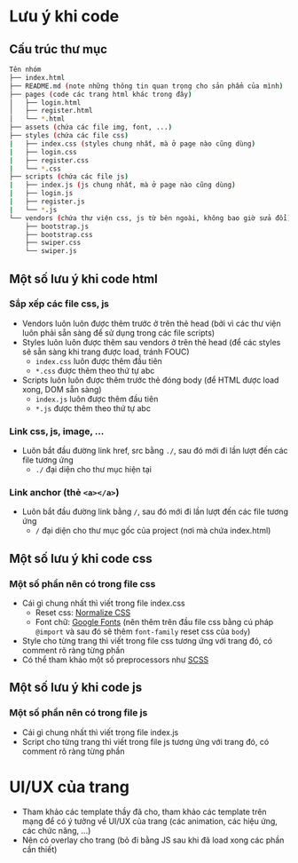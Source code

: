 # Lưu ý khi code

## Cấu trúc thư mục

```bash
Tên nhóm
├── index.html
├── README.md (note những thông tin quan trọng cho sản phẩm của mình)
├── pages (code các trang html khác trong đây)
│   ├── login.html
│   ├── register.html
│   └── *.html
├── assets (chứa các file img, font, ...)
├── styles (chứa các file css)
|   ├── index.css (styles chung nhất, mà ở page nào cũng dùng)
|   ├── login.css
|   ├── register.css
|   └── *.css
├── scripts (chứa các file js)
|   ├── index.js (js chung nhất, mà ở page nào cũng dùng)
|   ├── login.js
|   ├── register.js
|   └── *.js
└── vendors (chứa thư viện css, js từ bên ngoài, không bao giờ sửa đổi)
    ├── bootstrap.js
    ├── bootstrap.css
    ├── swiper.css
    └── swiper.js
```

## Một số lưu ý khi code html

### Sắp xếp các file css, js

-   Vendors luôn luôn được thêm trước ở trên thẻ head (bởi vì các thư viện luôn phải sẵn sàng để sử dụng trong các file scripts)
-   Styles luôn luôn được thêm sau vendors ở trên thẻ head (để các styles sẽ sẵn sàng khi trang được load, tránh FOUC)
    -   `index.css` luôn được thêm đầu tiên
    -   `*.css` được thêm theo thứ tự abc
-   Scripts luôn luôn được thêm trước thẻ đóng body (để HTML được load xong, DOM sẵn sàng)
    -   `index.js` luôn được thêm đầu tiên
    -   `*.js` được thêm theo thứ tự abc

### Link css, js, image, ...

-   Luôn bắt đầu đường link href, src bằng `./`, sau đó mới đi lần lượt đến các file tương ứng
    -   `./` đại diện cho thư mục hiện tại

### Link anchor (thẻ `<a></a>`)

-   Luôn bắt đầu đường link bằng `/`, sau đó mới đi lần lượt đến các file tương ứng
    -   `/` đại diện cho thư mục gốc của project (nơi mà chứa index.html)

## Một số lưu ý khi code css

### Một số phần nên có trong file css

-   Cái gì chung nhất thì viết trong file index.css
    -   Reset css: [Normalize CSS](https://necolas.github.io/normalize.css/)
    -   Font chữ: [Google Fonts](https://fonts.google.com/) (nên thêm trên đầu file css bằng cú pháp `@import` và sau đó sẽ thêm `font-family` reset css của `body`)
-   Style cho từng trang thì viết trong file css tương ứng với trang đó, có comment rõ ràng từng phần
-   Có thể tham khảo một số preprocessors như [SCSS](https://sass-lang.com/)

## Một số lưu ý khi code js

### Một số phần nên có trong file js

-   Cái gì chung nhất thì viết trong file index.js
-   Script cho từng trang thì viết trong file js tương ứng với trang đó, có comment rõ ràng từng phần

# UI/UX của trang

-   Tham khảo các template thầy đã cho, tham khảo các template trên mạng để có ý tưởng về UI/UX của trang (các animation, các hiệu ứng, các chức năng, ...)
-   Nên có overlay cho trang (bỏ đi bằng JS sau khi đã load xong các phần cần thiết)
